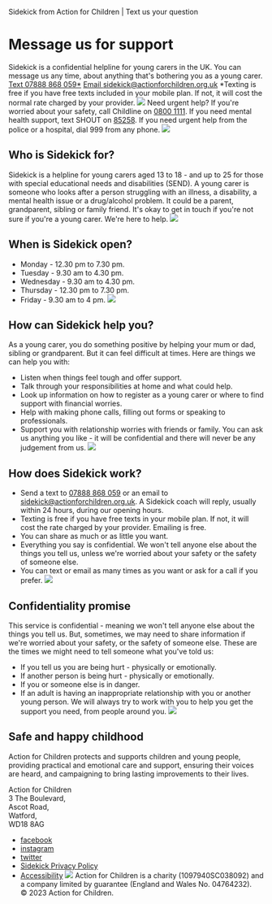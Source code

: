 
Sidekick from Action for Children | Text us your question
# Message us for support
Sidekick is a confidential helpline for young carers in the UK. You can message us any time, about anything that's bothering you as a young carer.
[Text 07888 868 059\*](sms:07888868059) 
[Email sidekick@actionforchildren.org.uk](mailto:sidekick@actionforchildren.org.uk) 
\*Texting is free if you have free texts included in your mobile plan. If not, it will cost the normal rate charged by your provider.
![](/images/illustration1.svg)
 Need urgent help? If you're worried about your safety, call Childline on [0800 1111](tel:08001111). If you need mental health support, text SHOUT on [85258](sms:85258). If you need urgent help from the police or a hospital, dial 999 from any phone.
![](/images/illustration2.svg)
## Who is Sidekick for?
Sidekick is a helpline for young carers aged 13 to 18 - and up to 25 for those with special educational needs and disabilities (SEND).
 A young carer is someone who looks after a person struggling with an illness, a disability, a mental health issue or a drug/alcohol problem. It could be a parent, grandparent, sibling or family friend.
 It's okay to get in touch if you're not sure if you're a young carer. We're here to help.
![](/images/illustration3.svg)
## When is Sidekick open?
* Monday - 12.30 pm to 7.30 pm.
* Tuesday - 9.30 am to 4.30 pm.
* Wednesday - 9.30 am to 4.30 pm.
* Thursday - 12.30 pm to 7.30 pm.
* Friday - 9.30 am to 4 pm.
![](/images/illustration4.svg)
## How can Sidekick help you?
As a young carer, you do something positive by helping your mum or dad, sibling or grandparent. But it can feel difficult at times.
 Here are things we can help you with:
 * Listen when things feel tough and offer support.
* Talk through your responsibilities at home and what could help.
* Look up information on how to register as a young carer or where to find support with financial worries.
* Help with making phone calls, filling out forms or speaking to professionals.
* Support you with relationship worries with friends or family.
 You can ask us anything you like - it will be confidential and there will never be any judgement from us.
![](/images/illustration5.svg)
## How does Sidekick work?
* Send a text to [07888 868 059](sms:07888868059) or an email to [sidekick@actionforchildren.org.uk](mai:sidekick@actionforchildren.org.uk). A Sidekick coach will reply, usually within 24 hours, during our opening hours.
* Texting is free if you have free texts in your mobile plan. If not, it will cost the rate charged by your provider. Emailing is free.
* You can share as much or as little you want.
* Everything you say is confidential. We won't tell anyone else about the things you tell us, unless we're worried about your safety or the safety of someone else.
* You can text or email as many times as you want or ask for a call if you prefer.
![](/images/illustration6.svg)
## Confidentiality promise
This service is confidential - meaning we won't tell anyone else about the things you tell us. But, sometimes, we may need to share information if we're worried about your safety, or the safety of someone else.
These are the times we might need to tell someone what you've told us:
 * If you tell us you are being hurt - physically or emotionally.
* If another person is being hurt - physically or emotionally.
* If you or someone else is in danger.
* If an adult is having an inappropriate relationship with you or another young person.
 We will always try to work with you to help you get the support you need, from people around you.
![](/images/afc_a_star.svg)
## Safe and happy childhood
 Action for Children protects and supports children and young people, providing
 practical and emotional care and support, ensuring their voices are heard, and
 campaigning to bring lasting improvements to their lives.
 
 Action for Children  
 3 The Boulevard,  
 Ascot Road,  
 Watford,  
 WD18 8AG
 
* [facebook](http://www.facebook.com/actionforchildren)
* [instagram](http://www.instagram.com/actionforchildrenuk)
* [twitter](http://www.twitter.com/actnforchildren)
* [Sidekick Privacy Policy](/privacy.html)
* [Accessibility](https://www.actionforchildren.org.uk/accessibility/)
![](/images/helplines-logo.png)
 Action for Children is a charity (1097940SC038092) and a company limited by guarantee (England and Wales No. 04764232).  
 © 2023 Action for Children.
 
